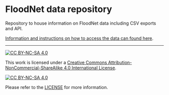 # FloodNet data repository
Repository to house information on FloodNet data including CSV exports and API.

[Information and instructions on how to access the data can found here](https://docs.google.com/document/d/1fyryGTz2h6lSTPsXJEFqMSWjZJiF1Q-729yeh2AZ7OI/edit?usp=sharing).

---
[![CC BY-NC-SA 4.0][cc-by-nc-sa-shield]][cc-by-nc-sa]

This work is licensed under a
[Creative Commons Attribution-NonCommercial-ShareAlike 4.0 International License][cc-by-nc-sa].

[![CC BY-NC-SA 4.0][cc-by-nc-sa-image]][cc-by-nc-sa]

[cc-by-nc-sa]: http://creativecommons.org/licenses/by-nc-sa/4.0/
[cc-by-nc-sa-image]: https://licensebuttons.net/l/by-nc-sa/4.0/88x31.png
[cc-by-nc-sa-shield]: https://img.shields.io/badge/License-CC%20BY--NC--SA%204.0-lightgrey.svg

Please refer to the [LICENSE](LICENSE) for more information.
